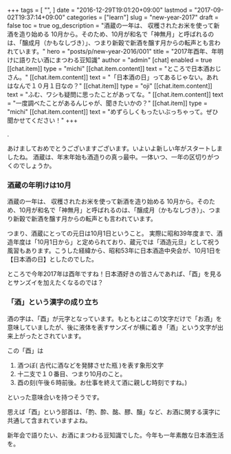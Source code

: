 +++
tags = [
  "",
]
date = "2016-12-29T19:01:20+09:00"
lastmod = "2017-09-02T19:37:14+09:00"
categories = ["learn"]
slug = "new-year-2017"
draft = false
toc = true
og_description = "酒蔵の一年は、 収穫されたお米を使って新酒を造り始める 10月から。そのため、10月が和名で「神無月」と呼ばれるのは、「醸成月（かもなしづき）」、つまり新穀で新酒を醸す月からの転声とも言われています。"
hero = "posts/p/new-year-2016/001"
title = "2017年酉年、年明けに語りたい酒にまつわる豆知識"
author = "admin"
[chat]
  enabled = true
  [[chat.item]]
    type = "michi"
    [[chat.item.content]]
      text = "ところで日本酒おじさん。"
    [[chat.item.content]]
      text = "「日本酒の日」ってあるじゃない。あれはなんで１０月１日なの？"
  [[chat.item]]
    type = "oji"
    [[chat.item.content]]
      text = "ふむ、ワシも疑問に思ったことがあってな。"
    [[chat.item.content]]
      text = "一度調べたことがあるんじゃが、聞きたいかの？"
  [[chat.item]]
    type = "michi"
    [[chat.item.content]]
      text = "めずらしくもったいぶっちゃって。ぜひ聞かせてください！"
+++




.

あけましておめでとうございますございます。いよいよ新しい年がスタートしましたね。
酒蔵は、年末年始も酒造りの真っ最中。一体いつ、一年の区切りがつくのでしょうか。

### 酒蔵の年明けは10月

酒蔵の一年は、 収穫されたお米を使って新酒を造り始める 10月から。そのため、10月が和名で「神無月」と呼ばれるのは、「醸成月（かもなしづき）」、つまり新穀で新酒を醸す月からの転声とも言われています。

つまり、酒蔵にとっての元日は10月1日ということ。 実際に昭和39年度まで、酒造年度は「10月1日から」と定められており、蔵元では「酒造元旦」として祝う風習もあります。こうした経緯から、昭和53年に日本酒造中央会が、10月1日を【日本酒の日】としたのでした。

ところで今年2017年は酉年ですね！日本酒好きの皆さんであれば、「酉」を見るとサンズイを加えたくなるのでは？

### 「酒」という漢字の成り立ち

酒の字は、「酉」が元字となっています。もともとはこの1文字だけで「お酒」を意味していましたが、後に液体を表すサンズイが横に着き「酒」という文字が出来上がったとされています。

この「酉」は

1. 酒つぼ( 古代に酒などを発酵させた瓶 )を表す象形文字
2. 十二支で１０番目、つまり10月のこと。
3. 酉の刻(午後６時前後。お仕事を終えて酒に親しむ時刻ですね。)

といった意味合いを持つそうです。

思えば「酉」という部首は、「酌、酔、酩、醪、醸」など、お酒に関する漢字に共通して含まれていますよね。

新年会で語りたい、お酒にまつわる豆知識でした。今年も一年素敵な日本酒生活を。

